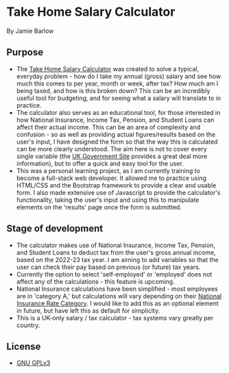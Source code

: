 # Take Home Salary Calculator
By Jamie Barlow

## Purpose

- The [Take Home Salary Calculator](https://github.com/JamieBarlow/Take-Home-Salary-Calculator) was created to solve a typical, everyday problem - how do I take my annual (gross) salary and see how much this comes to per year, month or week, after tax? How much am I being taxed, and how is this broken down? This can be an incredibly useful tool for budgeting, and for seeing what a salary will translate to in practice.
- The calculator also serves as an educational tool, for those interested in how National Insurance, Income Tax, Pension, and Student Loans can affect their actual income. This can be an area of complexity and confusion - so as well as providing actual figures/results based on the user's input, I have designed the form so that the way this is calculated can be more clearly understood. The aim here is not to cover every single variable (the [UK Government Site](https://www.gov.uk/browse/tax) provides a great deal more information), but to offer a quick and easy tool for the user.
- This was a personal learning project, as I am currently training to become a full-stack web developer. It allowed me to practice using HTML/CSS and the Bootstrap framework to provide a clear and usable form. I also made extensive use of Javascript to provide the calculator's functionality, taking the user's input and using this to manipulate elements on the 'results' page once the form is submitted.

## Stage of development

- The calculator makes use of National Insurance, Income Tax, Pension, and Student Loans to deduct tax from the user's gross annual income, based on the 2022-23 tax year. I am aiming to add variables so that the user can check their pay based on previous (or future) tax years.
- Currently the option to select 'self-employed' or 'employed' does not affect any of the calculations - this feature is upcoming.
- National Insurance calculations have been simplified - most employees are in 'category A,' but calculations will vary depending on their [National Insurance Rate Category](https://www.gov.uk/national-insurance-rates-letters/category-letters). I would like to add this as an optional element in future, but have left this as default for simplicity.
- This is a UK-only salary / tax calculator - tax systems vary greatly per country.

## License

- [GNU GPLv3](https://www.gnu.org/licenses/gpl-3.0.en.html)
